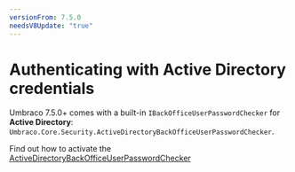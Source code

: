 ```yaml
---
versionFrom: 7.5.0
needsV8Update: "true"
---
```


# Authenticating with Active Directory credentials

Umbraco 7.5.0+ comes with a built-in `IBackOfficeUserPasswordChecker` for **Active Directory**: `Umbraco.Core.Security.ActiveDirectoryBackOfficeUserPasswordChecker`.

Find out how to activate the [ActiveDirectoryBackOfficeUserPasswordChecker](authenticate-with-AD.md)